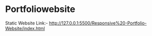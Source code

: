 # Portfoliowebsite

Static Website Link:- http://127.0.0.1:5500/Responsive%20-Portfolio-Website/index.html
